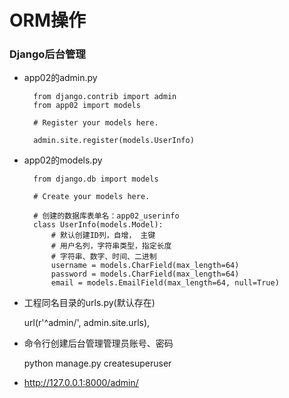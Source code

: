 # ORM操作 #

### Django后台管理
	
- app02的admin.py

		from django.contrib import admin
		from app02 import models
		
		# Register your models here.
		
		admin.site.register(models.UserInfo)
- app02的models.py

		from django.db import models

		# Create your models here.
		
		# 创建的数据库表单名：app02_userinfo
		class UserInfo(models.Model):
		    # 默认创建ID列，自增， 主键
		    # 用户名列，字符串类型，指定长度
		    # 字符串、数字、时间、二进制
		    username = models.CharField(max_length=64)
		    password = models.CharField(max_length=64)
		    email = models.EmailField(max_length=64, null=True)

- 工程同名目录的urls.py(默认存在)

	url(r'^admin/', admin.site.urls),

- 命令行创建后台管理管理员账号、密码
	
	python manage.py createsuperuser

- http://127.0.0.1:8000/admin/
